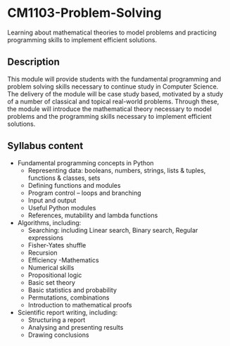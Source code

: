 # CM1103-Problem-Solving
Learning about mathematical theories to model problems and practicing programming skills to implement efficient solutions.


## Description
This module will provide students with the fundamental programming and problem solving skills necessary to continue study in Computer Science. The delivery of the module will be case study based, motivated by a study of a number of classical and topical real-world problems. Through these, the module will introduce the mathematical theory necessary to model problems and the programming skills necessary to implement efficient solutions.

## Syllabus content
- Fundamental programming concepts in Python
  - Representing data: booleans, numbers, strings, lists & tuples, functions & classes, sets
  - Defining functions and modules
  -  Program control – loops and branching
  - Input and output
  - Useful Python modules
  - References, mutability and lambda functions
- Algorithms, including:
  - Searching: including Linear search, Binary search, Regular expressions
  - Fisher-Yates shuffle
  - Recursion
  - Efficiency
-Mathematics
  - Numerical skills
  - Propositional logic
  - Basic set theory
  - Basic statistics and probability
  - Permutations, combinations
  - Introduction to mathematical proofs
- Scientific report writing, including:
  - Structuring a report
  - Analysing and presenting results
  - Drawing conclusions
